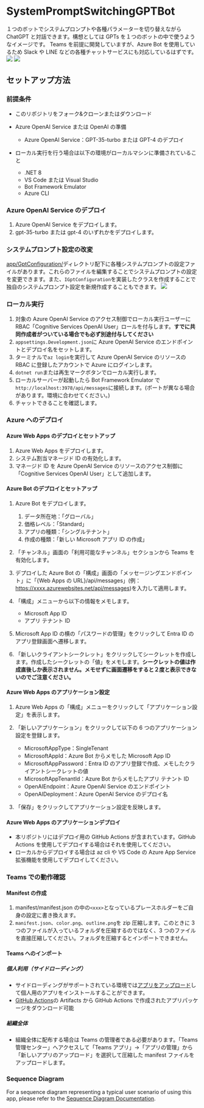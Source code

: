 # SystemPromptSwitchingGPTBot

１つのボットでシステムプロンプトや各種パラメーターを切り替えながら ChatGPT と対話できます。構想としては GPTs を１つのボットの中で使うようなイメージです。
Teams を前提に開発していますが、Azure Bot を使用しているため Slack や LINE などの各種チャットサービスにも対応しているはずです。
![](./assets/character.gif)
![](./assets/arch.png)

## セットアップ方法

### 前提条件

- このリポジトリをフォーク&クローンまたはダウンロード
- Azure OpenAI Service または OpenAI の準備

  - Azure OpenAI Service：GPT-35-turbo または GPT-4 のデプロイ

- ローカル実行を行う場合は以下の環境がローカルマシンに準備されていること
  - .NET 8
  - VS Code または Visual Studio
  - Bot Framework Emulator
  - Azure CLI

### Azure OpenAI Service のデプロイ

1. Azure OpenAI Service をデプロイします。
1. gpt-35-turbo または gpt-4 のいずれかをデプロイします。

### システムプロンプト設定の改変

[app/GptConfiguration/](https://github.com/07JP27/SystemPromptSwitchingGPTBot/tree/main/app/GptConfiguration)ディレクトリ配下に各種システムプロンプトの設定ファイルがあります。これらのファイルを編集することでシステムプロンプトの設定を変更できます。また、`IGptConfiguration`を実装したクラスを作成することで独自のシステムプロンプト設定を新規作成することもできます。
![](./assets/classmap.png)

### ローカル実行

1. 対象の Azure OpenAI Service のアクセス制御でローカル実行ユーザーに RBAC「Cognitive Services OpenAI User」ロールを付与します。**すでに共同作成者がついている場合でも必ず別途付与してください**
1. `appsettings.Development.json`に Azure OpenAI Service のエンドポイントとデプロイ名をセットします。
1. ターミナルで`az login`を実行して Azure OpenAI Service のリソースの RBAC に登録したアカウントで Azure にログインします。
1. `dotnet run`または再生マークボタンでローカル実行します。
1. ローカルサーバーが起動したら Bot Framework Emulator で`http://localhost:3978/api/messages`に接続します。(ポートが異なる場合があります。環境に合わせてください。)
1. チャットできることを確認します。

### Azure へのデプロイ

#### Azure Web Apps のデプロイとセットアップ

1. Azure Web Apps をデプロイします。
1. システム割当マネージド ID の有効化します。
1. マネージド ID を Azure OpenAI Service のリソースのアクセス制御に「Cognitive Services OpenAI User」として追加します。

#### Azure Bot のデプロイとセットアップ

1. Azure Bot をデプロイします。
   1. データ所在地：「グローバル」
   1. 価格レベル：「Standard」
   1. アプリの種類：「シングルテナント」
   1. 作成の種類：「新しい Microsoft アプリ ID の作成」
1. 「チャンネル」画面の「利用可能なチャンネル」セクションから Teams を有効化します。
1. デプロイした Azure Bot の「構成」画面の「メッセージングエンドポイント」に「{Web Apps の URL}/api/messages」(例：https://xxxx.azurewebsites.net/api/messages)を入力して適用します。
1. 「構成」メニューから以下の情報をメモします。

   - Microsoft App ID
   - アプリ テナント ID

1. Microsoft App ID の横の「パスワードの管理」をクリックして Entra ID のアプリ登録画面へ遷移します。
1. 「新しいクライアントシークレット」をクリックしてシークレットを作成します。作成したシークレットの「値」をメモします。**シークレットの値は作成直後しか表示されません。メモせずに画面遷移をすると２度と表示できないのでご注意ください。**

#### Azure Web Apps のアプリケーション設定

1. Azure Web Apps の「構成」メニューをクリックして「アプリケーション設定」を表示します。
1. 「新しいアプリケーション」をクリックして以下の 6 つのアプリケーション設定を登録します。

   - MicrosoftAppType：SingleTenant
   - MicrosoftAppId：Azure Bot からメモした Microsoft App ID
   - MicrosoftAppPassword：Entra ID のアプリ登録で作成、メモしたクライアントシークレットの値
   - MicrosoftAppTenantId：Azure Bot からメモしたアプリ テナント ID
   - OpenAIEndpoint：Azure OpenAI Service のエンドポイント
   - OpenAIDeployment：Azure OpenAI Service のデプロイ名

1. 「保存」をクリックしてアプリケーション設定を反映します。

#### Azure Web Apps のアプリケーションデプロイ

- 本リポジトリにはデプロイ用の GitHub Actions が含まれています。GitHub Actions を使用してデプロイする場合はそれを使用してください。
- ローカルからデプロイする場合は az cli や VS Code の Azure App Service 拡張機能を使用してデプロイしてください。

### Teams での動作確認

#### Manifest の作成

1. manifest/manifest.json の中の`<xxx>`となっているプレースホルダーをご自身の設定に書き換えます。
1. `manifest.json`、`color.png`、`outline.png`を zip 圧縮します。このときに 3 つのファイルが入っているフォルダを圧縮するのではなく、3 つのファイルを直接圧縮してください。フォルダを圧縮するとインポートできません。

#### Teams へのインポート

##### 個人利用（サイドローディング）

- サイドローディングがサポートされている環境では[アプリをアップロード](https://learn.microsoft.com/ja-jp/microsoftteams/platform/concepts/deploy-and-publish/apps-upload#upload-your-app)して個人用のアプリをインストールすることができます。
- [GitHub Actions](https://github.com/rukasakurai/SystemPromptSwitchingGPTBot/actions)の Artifacts から GitHub Actions で作成されたアプリパッケージをダウンロード可能

##### 組織全体

- 組織全体に配布する場合は Teams の管理者である必要があります。「Teams 管理センター」へアクセスして「Teams アプリ」→「アプリの管理」から「新しいアプリのアップロード」を選択して圧縮した manifest ファイルをアップロードします。

### Sequence Diagram

For a sequence diagram representing a typical user scenario of using this app, please refer to the [Sequence Diagram Documentation](docs/sequence-diagram.md).
